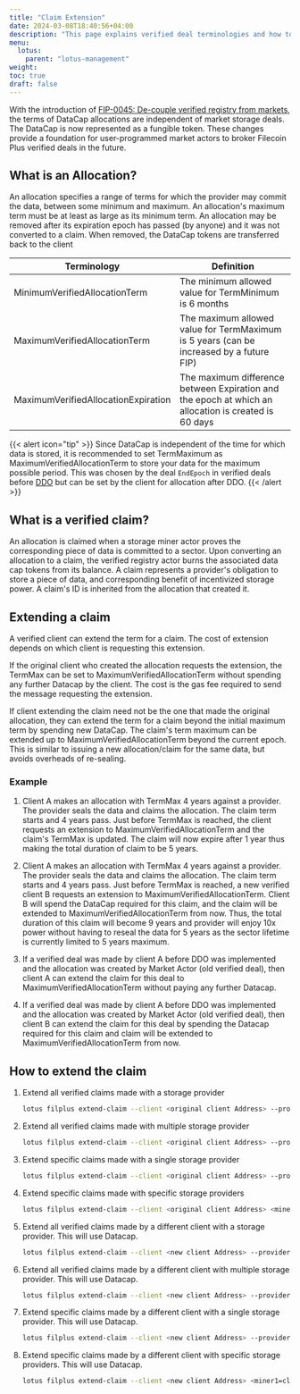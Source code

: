 ```yaml
---
title: "Claim Extension"
date: 2024-03-08T18:40:56+04:00
description: "This page explains verified deal terminologies and how to extend a verified claim"
menu:
  lotus:
    parent: "lotus-management"
weight:
toc: true
draft: false
---
```


With the introduction of [FIP-0045: De-couple verified registry from markets](https://github.com/filecoin-project/FIPs/blob/master/FIPS/fip-0045.md), the terms of DataCap allocations are independent of market storage deals.
The DataCap is now represented as a fungible token. These changes provide a foundation for user-programmed market actors to broker Filecoin Plus verified deals in the future.

## What is an Allocation?
An allocation specifies a range of terms for which the provider may commit the data, between some minimum and maximum. An allocation's maximum term must be at least as large as its minimum term.
An allocation may be removed after its expiration epoch has passed (by anyone) and it was not converted to a claim. When removed, the DataCap tokens are transferred back to the client

| Terminology                         | Definition                                                                                            |
|-------------------------------------|-------------------------------------------------------------------------------------------------------|
| MinimumVerifiedAllocationTerm       | The minimum allowed value for TermMinimum is 6 months                                                 |
| MaximumVerifiedAllocationTerm       | The maximum allowed value for TermMaximum is 5 years (can be increased by a future FIP)               |
| MaximumVerifiedAllocationExpiration |  The maximum difference between Expiration and the epoch at which an allocation is created is 60 days |

{{< alert icon="tip" >}}
Since DataCap is independent of the time for which data is stored, it is recommended to set TermMaximum as MaximumVerifiedAllocationTerm to store your data for the maximum possible period.
This was chosen by the deal `EndEpoch` in verified deals before [DDO](https://github.com/filecoin-project/FIPs/blob/master/FIPS/fip-0076.md) but can be set by the client for allocation after DDO.
{{< /alert >}}

## What is a verified claim?
An allocation is claimed when a storage miner actor proves the corresponding piece of data is committed to a sector. Upon converting an allocation to a claim, the verified registry actor burns the associated data cap tokens from its balance.
A claim represents a provider's obligation to store a piece of data, and corresponding benefit of incentivized storage power. A claim's ID is inherited from the allocation that created it.

## Extending a claim
A verified client can extend the term for a claim. The cost of extension depends on which client is requesting this extension.

If the original client who created the allocation requests the extension, the TermMax can be set to MaximumVerifiedAllocationTerm without spending any further Datacap by the client.
The cost is the gas fee required to send the message requesting the extension.

If client extending the claim need not be the one that made the original allocation, they can extend the term for a claim beyond the initial maximum term by spending new DataCap. The claim's term maximum can be extended up to MaximumVerifiedAllocationTerm beyond the current epoch.
This is similar to issuing a new allocation/claim for the same data, but avoids overheads of re-sealing.

### Example
1. Client A makes an allocation with TermMax 4 years against a provider. The provider seals the data and claims the allocation. The claim term starts and 4 years pass.
Just before TermMax is reached, the client requests an extension to MaximumVerifiedAllocationTerm and the claim's TermMax is updated. The claim will now expire after 1 year thus making the total duration of claim to be 5 years.

2. Client A makes an allocation with TermMax 4 years against a provider. The provider seals the data and claims the allocation. The claim term starts and 4 years pass.
Just before TermMax is reached, a new verified client B requests an extension to MaximumVerifiedAllocationTerm. Client B will spend the DataCap required for this claim, and the claim will be extended to MaximumVerifiedAllocationTerm from now.
Thus, the total duration of this claim will become 9 years and provider will enjoy 10x power without having to reseal the data for 5 years as the sector lifetime is currently limited to 5 years maximum.

3. If a verified deal was made by client A before DDO was implemented and the allocation was created by Market Actor (old verified deal), then client A can extend the claim for this deal to MaximumVerifiedAllocationTerm without paying any further Datacap.

4. If a verified deal was made by client A before DDO was implemented and the allocation was created by Market Actor (old verified deal), then client B can extend the claim for this deal by spending the Datacap required for this claim and claim will be extended to MaximumVerifiedAllocationTerm from now.

## How to extend the claim
1. Extend all verified claims made with a storage provider
    ```sh
    lotus filplus extend-claim --client <original client Address> --provider <miner address> --all
    ```
2. Extend all verified claims made with multiple storage provider
    ```sh
    lotus filplus extend-claim --client <original client Address> --provider <miner address1> <miner address2>... --all
    ```
3. Extend specific claims made with a single storage provider
    ```sh
    lotus filplus extend-claim --client <original client Address> --provider <miner address> <claim ID1> <claimID2>....
    ```
4. Extend specific claims made with specific storage providers
    ```sh
    lotus filplus extend-claim --client <original client Address> <miner1=claim1> <miner2=claim2> <miner3=claim3> ...
    ```
5. Extend all verified claims made by a different client with a storage provider. This will use Datacap.
    ```sh
    lotus filplus extend-claim --client <new client Address> --provider <miner address> --all
    ```
6. Extend all verified claims made by a different client with multiple storage provider. This will use Datacap.
    ```sh
    lotus filplus extend-claim --client <new client Address> --provider <miner address1> <miner address2>... --all
    ```
7. Extend specific claims made by a different client with a single storage provider. This will use Datacap.
    ```sh
    lotus filplus extend-claim --client <new client Address> --provider <miner address> <claim ID1> <claimID2>....
    ```
8. Extend specific claims made by a different client with specific storage providers. This will use Datacap.
    ```sh
    lotus filplus extend-claim --client <new client Address> <miner1=claim1> <miner2=claim2> <miner3=claim3> ...
    ```



